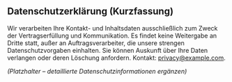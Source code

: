 ## Datenschutzerklärung (Kurzfassung)

Wir verarbeiten Ihre Kontakt- und Inhaltsdaten ausschließlich zum Zweck der Vertragserfüllung und Kommunikation. Es findet keine Weitergabe an Dritte statt, außer an Auftragsverarbeiter, die unsere strengen Datenschutzvorgaben einhalten. Sie können Auskunft über Ihre Daten verlangen oder deren Löschung anfordern. Kontakt: privacy@example.com.

*(Platzhalter – detaillierte Datenschutzinformationen ergänzen)*